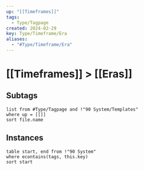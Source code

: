 ```yaml
---
up: "[[Timeframes]]"
tags:
  - Type/Tagpage
created: 2024-02-29
key: Type/Timeframe/Era
aliases:
  - "#Type/Timeframe/Era"
---
```

# [[Timeframes]] > [[Eras]]
## Subtags
```dataview
list from #Type/Tagpage and !"90 System/Templates" 
where up = [[]]
sort file.name
```
## Instances
```dataview
table start, end from !"90 System"
where econtains(tags, this.key)
sort start
```

